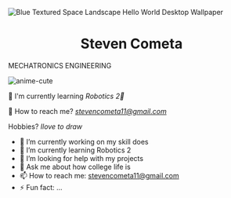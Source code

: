 
![Blue Textured Space Landscape Hello World Desktop Wallpaper](https://github.com/StevenSMC/StevenSMC/assets/157485602/453f9c1b-dfba-4f76-96b6-6e8aa2d62c1e)
<h1 align="center">Steven Cometa</h1>
MECHATRONICS ENGINEERING

![anime-cute](https://github.com/StevenSMC/StevenSMC/assets/157485602/b2bf9990-6f1d-4ea5-bdb5-99481784aa13)




📖 I'm currently learning *Robotics 2🤖*

📨 How to reach me? *stevencometa11@gmail.com*

 Hobbies? *Ilove to draw*
- 🔭 I’m currently working on my skill does
- 🌱 I’m currently learning Robotics 2
- 🤔 I’m looking for help with my projects
- 💬 Ask me about how college life is
- 📫 How to reach me: stevencometa11@gmail.com
- ⚡ Fun fact: ...
